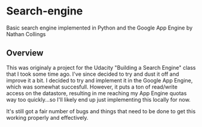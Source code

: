 Search-engine
=============

Basic search engine implemented in Python and the Google App Engine by Nathan Collings

Overview
--------

This was originaly a project for the Udacity "Building a Search Engine" class that I took some time ago.
I've since decided to try and dust it off and improve it a bit. I decided to try and implement it in
the Google App Engine, which was somewhat succesfull. However, it puts a ton of read/write access on
the datastore, resulting in me reaching my App Engine quotas way too quickly...so I'll likely end up just
implementing this locally for now.

It's still got a fair number of bugs and things that need to be done to get this working properly and
effectively.

